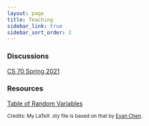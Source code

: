 ```yaml
---
layout: page
title: Teaching
sidebar_link: true
sidebar_sort_order: 2
---
```



<h3>Discussions</h3>
<a href='/teaching/sp21cs70'> CS 70 Spring 2021 </a>

<h3>Resources</h3>
<a href='/assets/pdfs/RVs.pdf'> Table of Random Variables </a>



<small> Credits: My LaTeX .sty file is based on that by <a href="https://web.evanchen.cc">Evan Chen</a>. </small>
